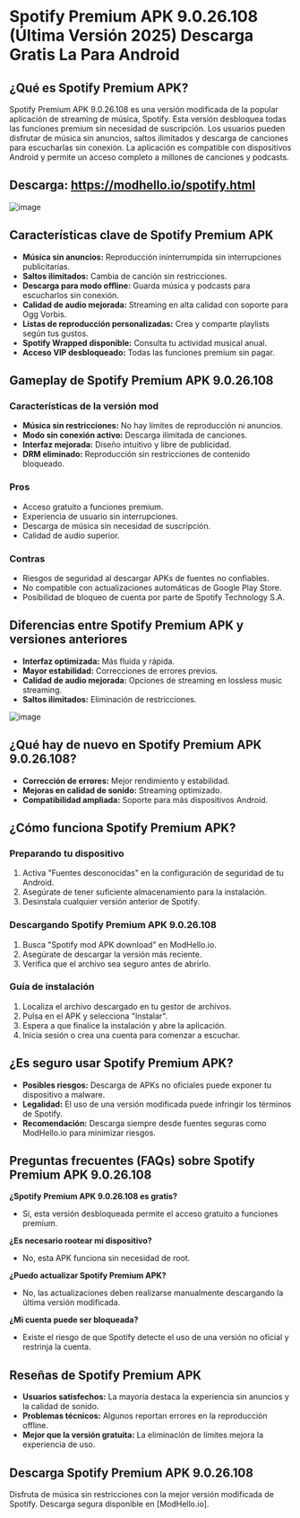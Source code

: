 # Spotify Premium APK 9.0.26.108 (Última Versión 2025) Descarga Gratis La Para Android

## ¿Qué es Spotify Premium APK?

Spotify Premium APK 9.0.26.108 es una versión modificada de la popular aplicación de streaming de música, Spotify. Esta versión desbloquea todas las funciones premium sin necesidad de suscripción. Los usuarios pueden disfrutar de música sin anuncios, saltos ilimitados y descarga de canciones para escucharlas sin conexión. La aplicación es compatible con dispositivos Android y permite un acceso completo a millones de canciones y podcasts.

## Descarga: https://modhello.io/spotify.html

![image](https://github.com/user-attachments/assets/f437388c-1ab9-4738-89fa-45b7e7a24eb3)

## Características clave de Spotify Premium APK

- **Música sin anuncios:** Reproducción ininterrumpida sin interrupciones publicitarias.
- **Saltos ilimitados:** Cambia de canción sin restricciones.
- **Descarga para modo offline:** Guarda música y podcasts para escucharlos sin conexión.
- **Calidad de audio mejorada:** Streaming en alta calidad con soporte para Ogg Vorbis.
- **Listas de reproducción personalizadas:** Crea y comparte playlists según tus gustos.
- **Spotify Wrapped disponible:** Consulta tu actividad musical anual.
- **Acceso VIP desbloqueado:** Todas las funciones premium sin pagar.

## Gameplay de Spotify Premium APK 9.0.26.108

### Características de la versión mod

- **Música sin restricciones:** No hay límites de reproducción ni anuncios.
- **Modo sin conexión activo:** Descarga ilimitada de canciones.
- **Interfaz mejorada:** Diseño intuitivo y libre de publicidad.
- **DRM eliminado:** Reproducción sin restricciones de contenido bloqueado.

### Pros

- Acceso gratuito a funciones premium.
- Experiencia de usuario sin interrupciones.
- Descarga de música sin necesidad de suscripción.
- Calidad de audio superior.

### Contras

- Riesgos de seguridad al descargar APKs de fuentes no confiables.
- No compatible con actualizaciones automáticas de Google Play Store.
- Posibilidad de bloqueo de cuenta por parte de Spotify Technology S.A.

## Diferencias entre Spotify Premium APK y versiones anteriores

- **Interfaz optimizada:** Más fluida y rápida.
- **Mayor estabilidad:** Correcciones de errores previos.
- **Calidad de audio mejorada:** Opciones de streaming en lossless music streaming.
- **Saltos ilimitados:** Eliminación de restricciones.

![image](https://github.com/user-attachments/assets/67bb9e3a-ca14-478f-90ae-34557c811892)

## ¿Qué hay de nuevo en Spotify Premium APK 9.0.26.108?

- **Corrección de errores:** Mejor rendimiento y estabilidad.
- **Mejoras en calidad de sonido:** Streaming optimizado.
- **Compatibilidad ampliada:** Soporte para más dispositivos Android.

## ¿Cómo funciona Spotify Premium APK?

### Preparando tu dispositivo

1. Activa "Fuentes desconocidas" en la configuración de seguridad de tu Android.
2. Asegúrate de tener suficiente almacenamiento para la instalación.
3. Desinstala cualquier versión anterior de Spotify.

### Descargando Spotify Premium APK 9.0.26.108

1. Busca "Spotify mod APK download" en ModHello.io.
2. Asegúrate de descargar la versión más reciente.
3. Verifica que el archivo sea seguro antes de abrirlo.

### Guía de instalación

1. Localiza el archivo descargado en tu gestor de archivos.
2. Pulsa en el APK y selecciona "Instalar".
3. Espera a que finalice la instalación y abre la aplicación.
4. Inicia sesión o crea una cuenta para comenzar a escuchar.

## ¿Es seguro usar Spotify Premium APK?

- **Posibles riesgos:** Descarga de APKs no oficiales puede exponer tu dispositivo a malware.
- **Legalidad:** El uso de una versión modificada puede infringir los términos de Spotify.
- **Recomendación:** Descarga siempre desde fuentes seguras como ModHello.io para minimizar riesgos.

## Preguntas frecuentes (FAQs) sobre Spotify Premium APK 9.0.26.108

**¿Spotify Premium APK 9.0.26.108 es gratis?**
- Sí, esta versión desbloqueada permite el acceso gratuito a funciones premium.

**¿Es necesario rootear mi dispositivo?**
- No, esta APK funciona sin necesidad de root.

**¿Puedo actualizar Spotify Premium APK?**
- No, las actualizaciones deben realizarse manualmente descargando la última versión modificada.

**¿Mi cuenta puede ser bloqueada?**
- Existe el riesgo de que Spotify detecte el uso de una versión no oficial y restrinja la cuenta.

## Reseñas de Spotify Premium APK

- **Usuarios satisfechos:** La mayoría destaca la experiencia sin anuncios y la calidad de sonido.
- **Problemas técnicos:** Algunos reportan errores en la reproducción offline.
- **Mejor que la versión gratuita:** La eliminación de límites mejora la experiencia de uso.

## Descarga Spotify Premium APK 9.0.26.108

Disfruta de música sin restricciones con la mejor versión modificada de Spotify. Descarga segura disponible en [ModHello.io].

